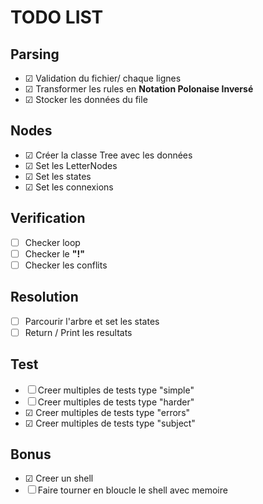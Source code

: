 # TODO LIST

## Parsing
- &#9745; Validation du fichier/ chaque lignes
- &#9745; Transformer les rules en **Notation Polonaise Inversé**
- &#9745; Stocker les données du file

## Nodes
- &#9745; Créer la classe Tree avec les données
- &#9745; Set les LetterNodes
- &#9745; Set les states
- &#9745; Set les connexions

## Verification
- &#9744; Checker loop
- &#9744; Checker le **"!"**
- &#9744; Checker les conflits

## Resolution
- &#9744; Parcourir l'arbre et set les states
- &#9744; Return / Print les resultats

## Test
- &#9744; Creer multiples de tests type "simple"
- &#9744; Creer multiples de tests type "harder"
- &#9745; Creer multiples de tests type "errors"
- &#9745; Creer multiples de tests type "subject"

## Bonus
- &#9745; Creer un shell
- &#9744; Faire tourner en bloucle le shell avec memoire

